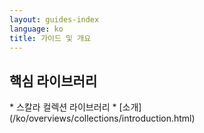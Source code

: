 ```yaml
---
layout: guides-index
language: ko 
title: 가이드 및 개요 
---
```


<div class="page-header-index">
  <h2>핵심 라이브러리</h2>
</div>
  * 스칼라 컬렉션 라이브러리 
    * [소개](/ko/overviews/collections/introduction.html)
